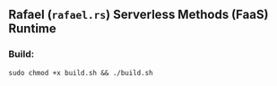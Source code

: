



## Rafael (`rafael.rs`) Serverless Methods (FaaS) Runtime

### Build: 

```sudo chmod +x build.sh && ./build.sh```